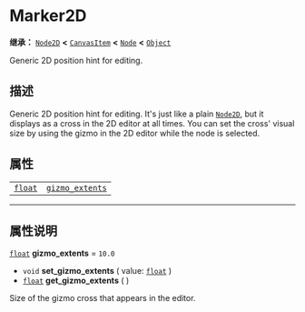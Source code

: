 <!-- ⚠ 请勿编辑本文件 ⚠ -->
<!-- 本文档使用脚本从 WeDot 引擎源码仓库生成。 -->
<!-- 生成脚本：https://github.com/WeDot-Engine/WeDot/tree/4.3/doc/tools/make_md.py； -->
<!-- 原文件：https://github.com/WeDot-Engine/WeDot/tree/4.3/doc/classes/Marker2D.xml。 -->

<div id="_class_marker2d"></div>

# Marker2D

**继承：** [`Node2D`](class_node2d.md) **<** [`CanvasItem`](class_canvasitem.md) **<** [`Node`](class_node.md) **<** [`Object`](class_object.md)

Generic 2D position hint for editing.

## 描述

Generic 2D position hint for editing. It's just like a plain [`Node2D`](class_node2d.md), but it displays as a cross in the 2D editor at all times. You can set the cross' visual size by using the gizmo in the 2D editor while the node is selected.

## 属性

|||
|:-:|:--|
| [`float`](class_float.md) | [`gizmo_extents`](class_marker2d.md#class_marker2d_property_gizmo_extents) | ``10.0`` |

<!-- rst-class:: classref-section-separator -->

---

## 属性说明

<div id="_class_marker2d_property_gizmo_extents"></div>

[`float`](class_float.md) **gizmo_extents** = ``10.0`` <div id="class_marker2d_property_gizmo_extents"></div>

- `void` **set_gizmo_extents** ( value: [`float`](class_float.md) )
- [`float`](class_float.md) **get_gizmo_extents** ( )

Size of the gizmo cross that appears in the editor.

[^virtual]: 本方法通常需要用户覆盖才能生效。
[^const]: 本方法无副作用，不会修改该实例的任何成员变量。
[^vararg]: 本方法除了能接受在此处描述的参数外，还能够继续接受任意数量的参数。
[^constructor]: 本方法用于构造某个类型。
[^static]: 调用本方法无需实例，可直接使用类名进行调用。
[^operator]: 本方法描述的是使用本类型作为左操作数的有效运算符。
[^bitfield]: 这个值是由下列位标志构成位掩码的整数。
[^void]: 无返回值。
